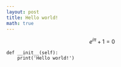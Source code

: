 ```yaml
---
layout: post
title: Hello world!
math: true
---
```


$$
e^{ i \pi } + 1 = 0
$$


```
def __init__(self):
    print('Hello world!')
```

